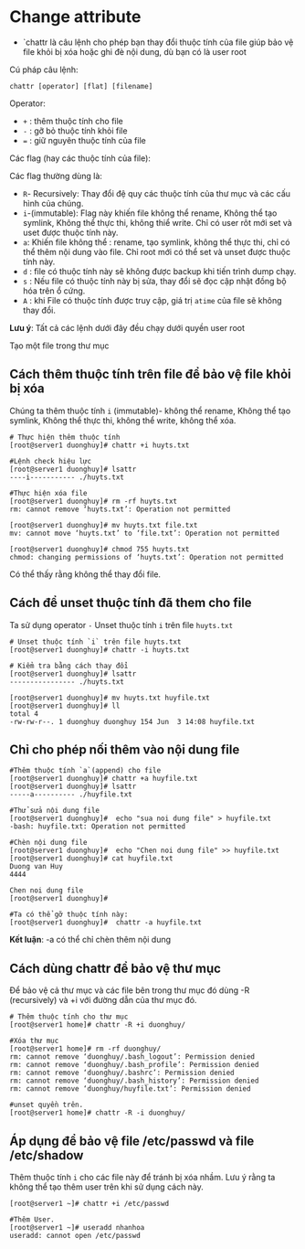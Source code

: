 # Change attribute
* `chattr là câu lệnh cho phép bạn thay đổi thuộc tính của file giúp bảo vệ file khỏi bị xóa hoặc ghi đè nội dung, dù bạn có là user root

Cú pháp câu lệnh:

`chattr [operator] [flat] [filename]`

Operator:
* `+` : thêm thuộc tính cho file
* `-` : gỡ bỏ thuộc tính khỏi file
* `=` : giữ nguyên thuộc tính của file

Các flag (hay các thuộc tính của file):

Các flag thường dùng là:
* `R`- Recursively: Thay đổi đệ quy các thuộc tính của thư mục và các cấu hình của chúng.
* `i`-(immutable): Flag này khiến file không thể rename, Không thể tạo symlink, Không thể thực thi, không thiể write. Chỉ có user rôt mới set và uset được thuộc tính này.
* `a`: Khiến file không thể : rename, tạo symlink, không thể thực thi, chỉ có thể thêm nội dung vào file. Chỉ root mới có thể set và unset được thuộc tính này.
* `d` : file có thuộc tính này sẽ không được backup khi tiến trình dump chạy.
* `s` : Nếu file có thuộc tính này bị sửa, thay đổi sẽ đọc cập nhật đồng bộ hóa trên ổ cứng.
* `A` : khi File có thuộc tính được truy cập, giá trị `atime` của file sẽ không thay đổi.

**Lưu ý**: Tất cả các lệnh dưới đây đều chạy dưới quyền user root

Tạo một file trong thư mục
## Cách thêm thuộc tính trên file để bảo vệ file khỏi bị xóa
Chúng ta thêm thuộc tính `i` (immutable)- không thể rename, Không thể tạo symlink, Không thể thực thi, không thể write, không thể xóa.

```
# Thực hiện thêm thuộc tính 
[root@server1 duonghuy]# chattr +i huyts.txt

#Lệnh check hiệu lực
[root@server1 duonghuy]# lsattr
----i----------- ./huyts.txt

#Thực hiện xóa file
[root@server1 duonghuy]# rm -rf huyts.txt
rm: cannot remove ‘huyts.txt’: Operation not permitted

[root@server1 duonghuy]# mv huyts.txt file.txt
mv: cannot move ‘huyts.txt’ to ‘file.txt’: Operation not permitted

[root@server1 duonghuy]# chmod 755 huyts.txt
chmod: changing permissions of ‘huyts.txt’: Operation not permitted

```
Có thể thấy rằng không thể thay đổi file.


## Cách để unset thuộc tính đã them cho file
Ta sử dụng operator `-`
Unset thuộc tính `i` trên file `huyts.txt`

```
# Unset thuộc tính `i` trên file huyts.txt
[root@server1 duonghuy]# chattr -i huyts.txt

# Kiểm tra bằng cách thay đổi
[root@server1 duonghuy]# lsattr
---------------- ./huyts.txt

[root@server1 duonghuy]# mv huyts.txt huyfile.txt
[root@server1 duonghuy]# ll
total 4
-rw-rw-r--. 1 duonghuy duonghuy 154 Jun  3 14:08 huyfile.txt

```

## Chỉ cho phép nối thêm vào nội dung file
```
#Thêm thuộc tính `a`(append) cho file
[root@server1 duonghuy]# chattr +a huyfile.txt
[root@server1 duonghuy]# lsattr
-----a---------- ./huyfile.txt

#Thử sửa nội dung file
[root@server1 duonghuy]#  echo "sua noi dung file" > huyfile.txt
-bash: huyfile.txt: Operation not permitted

#Chèn nội dung file
[root@server1 duonghuy]#  echo "Chen noi dung file" >> huyfile.txt
[root@server1 duonghuy]# cat huyfile.txt
Duong van Huy
4444

Chen noi dung file
[root@server1 duonghuy]#

#Ta có thể gỡ thuộc tính này:
[root@server1 duonghuy]#  chattr -a huyfile.txt

```
**Kết luận**: -a có thể chỉ chèn thêm nội dung  
## Cách dùng chattr để bảo vệ thư mục

Để bảo vệ cả thư mục và các file bên trong thư mục đó
dùng -R (recursively) và +i với đường dẫn của thư mục đó.

```
# Thêm thuộc tính cho thư mục
[root@server1 home]# chattr -R +i duonghuy/

#Xóa thư mục
[root@server1 home]# rm -rf duonghuy/
rm: cannot remove ‘duonghuy/.bash_logout’: Permission denied
rm: cannot remove ‘duonghuy/.bash_profile’: Permission denied
rm: cannot remove ‘duonghuy/.bashrc’: Permission denied
rm: cannot remove ‘duonghuy/.bash_history’: Permission denied
rm: cannot remove ‘duonghuy/huyfile.txt’: Permission denied

#unset quyền trên.
[root@server1 home]# chattr -R -i duonghuy/

```
## Áp dụng để bảo vệ file /etc/passwd và file /etc/shadow

Thêm thuộc tính `i` cho các file này để tránh bị xóa nhầm. Lưu ý rằng ta không thể tạo thêm user trên khi sử dụng cách này.

```
[root@server1 ~]# chattr +i /etc/passwd

#Thêm User.
[root@server1 ~]# useradd nhanhoa
useradd: cannot open /etc/passwd

```